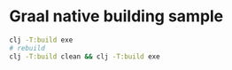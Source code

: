 # Graal native building sample

```sh
clj -T:build exe
# rebuild
clj -T:build clean && clj -T:build exe
```
